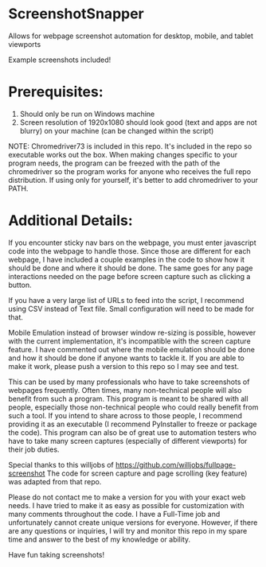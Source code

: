 # ScreenshotSnapper
Allows for webpage screenshot automation for desktop, mobile, and tablet viewports

Example screenshots included!

# Prerequisites:
1. Should only be run on Windows machine
2. Screen resolution of 1920x1080 should look good (text and apps are not blurry) on your machine (can be changed within the script)

NOTE: Chromedriver73 is included in this repo. It's included in the repo so executable works out the box. When making changes specific to your program needs, the program can be freezed with the path of the chromedriver so the program works for anyone who receives the full repo distribution. If using only for yourself, it's better to add chromedriver to your PATH.

# Additional Details:
If you encounter sticky nav bars on the webpage, you must enter javascript code into the webpage to handle those. Since those are different for each webpage, I have included a couple examples in the code to show how it should be done and where it should be done. The same goes for any page interactions needed on the page before screen capture such as clicking a button.

If you have a very large list of URLs to feed into the script, I recommend using CSV instead of Text file. Small configuration will need to be made for that.

Mobile Emulation instead of browser window re-sizing is possible, however with the current implementation, it's incompatible with the screen capture feature. I have commented out where the mobile emulation should be done and how it should be done if anyone wants to tackle it. If you are able to make it work, please push a version to this repo so I may see and test.

This can be used by many professionals who have to take screenshots of webpages frequently. Often times, many non-technical people will also benefit from such a program. This program is meant to be shared with all people, especially those non-technical people who could really benefit from such a tool. If you intend to share across to those people, I recommend providing it as an executable (I recommend PyInstaller to freeze or package the code). This program can also be of great use to automation testers who have to take many screen captures (especially of different viewports) for their job duties.

Special thanks to this willjobs of https://github.com/willjobs/fullpage-screenshot
The code for screen capture and page scrolling (key feature) was adapted from that repo.

Please do not contact me to make a version for you with your exact web needs. I have tried to make it as easy as possible for customization with many comments throughout the code. I have a Full-Time job and unfortunately cannot create unique versions for everyone. However, if there are any questions or inquiries, I will try and monitor this repo in my spare time and answer to the best of my knowledge or ability.

Have fun taking screenshots!
